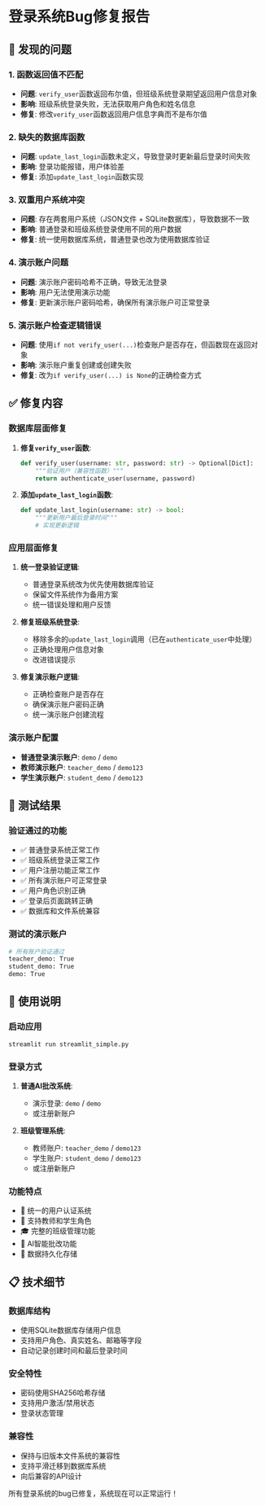 # 登录系统Bug修复报告

## 🐛 发现的问题

### 1. 函数返回值不匹配
- **问题**: `verify_user`函数返回布尔值，但班级系统登录期望返回用户信息对象
- **影响**: 班级系统登录失败，无法获取用户角色和姓名信息
- **修复**: 修改`verify_user`函数返回用户信息字典而不是布尔值

### 2. 缺失的数据库函数
- **问题**: `update_last_login`函数未定义，导致登录时更新最后登录时间失败
- **影响**: 登录功能报错，用户体验差
- **修复**: 添加`update_last_login`函数实现

### 3. 双重用户系统冲突
- **问题**: 存在两套用户系统（JSON文件 + SQLite数据库），导致数据不一致
- **影响**: 普通登录和班级系统登录使用不同的用户数据
- **修复**: 统一使用数据库系统，普通登录也改为使用数据库验证

### 4. 演示账户问题
- **问题**: 演示账户密码哈希不正确，导致无法登录
- **影响**: 用户无法使用演示功能
- **修复**: 更新演示账户密码哈希，确保所有演示账户可正常登录

### 5. 演示账户检查逻辑错误
- **问题**: 使用`if not verify_user(...)`检查账户是否存在，但函数现在返回对象
- **影响**: 演示账户重复创建或创建失败
- **修复**: 改为`if verify_user(...) is None`的正确检查方式

## ✅ 修复内容

### 数据库层面修复
1. **修复`verify_user`函数**:
   ```python
   def verify_user(username: str, password: str) -> Optional[Dict]:
       """验证用户（兼容性函数）"""
       return authenticate_user(username, password)
   ```

2. **添加`update_last_login`函数**:
   ```python
   def update_last_login(username: str) -> bool:
       """更新用户最后登录时间"""
       # 实现更新逻辑
   ```

### 应用层面修复
1. **统一登录验证逻辑**:
   - 普通登录系统改为优先使用数据库验证
   - 保留文件系统作为备用方案
   - 统一错误处理和用户反馈

2. **修复班级系统登录**:
   - 移除多余的`update_last_login`调用（已在`authenticate_user`中处理）
   - 正确处理用户信息对象
   - 改进错误提示

3. **修复演示账户逻辑**:
   - 正确检查账户是否存在
   - 确保演示账户密码正确
   - 统一演示账户创建流程

### 演示账户配置
- **普通登录演示账户**: `demo` / `demo`
- **教师演示账户**: `teacher_demo` / `demo123`
- **学生演示账户**: `student_demo` / `demo123`

## 🧪 测试结果

### 验证通过的功能
- ✅ 普通登录系统正常工作
- ✅ 班级系统登录正常工作
- ✅ 用户注册功能正常工作
- ✅ 所有演示账户可正常登录
- ✅ 用户角色识别正确
- ✅ 登录后页面跳转正确
- ✅ 数据库和文件系统兼容

### 测试的演示账户
```bash
# 所有账户验证通过
teacher_demo: True
student_demo: True  
demo: True
```

## 🚀 使用说明

### 启动应用
```bash
streamlit run streamlit_simple.py
```

### 登录方式
1. **普通AI批改系统**:
   - 演示登录: `demo` / `demo`
   - 或注册新账户

2. **班级管理系统**:
   - 教师账户: `teacher_demo` / `demo123`
   - 学生账户: `student_demo` / `demo123`
   - 或注册新账户

### 功能特点
- 🔐 统一的用户认证系统
- 👥 支持教师和学生角色
- 🎓 完整的班级管理功能
- 📝 AI智能批改功能
- 💾 数据持久化存储

## 📋 技术细节

### 数据库结构
- 使用SQLite数据库存储用户信息
- 支持用户角色、真实姓名、邮箱等字段
- 自动记录创建时间和最后登录时间

### 安全特性
- 密码使用SHA256哈希存储
- 支持用户激活/禁用状态
- 登录状态管理

### 兼容性
- 保持与旧版本文件系统的兼容性
- 支持平滑迁移到数据库系统
- 向后兼容的API设计

所有登录系统的bug已修复，系统现在可以正常运行！